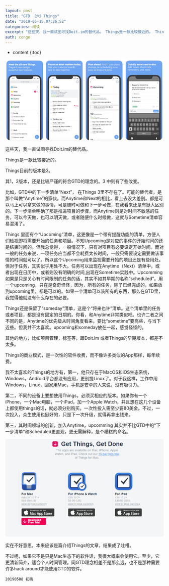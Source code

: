 ```yaml
---
layout: post
title: "GTD （六）Things"
date: "2019-05-15 07:26:52"
categories: 阅读
excerpt: "这些天，我一直试图寻找Doit.im的替代品。 Things是一款比较接近的。 Things目前的版本是3。 其1，2版本，还是比较严谨的符合G..."
auth: conge
---
```

* content
{:toc}

![things](/assets/images/阅读/118382-a812c48aded123d7.png)


这些天，我一直试图寻找Doit.im的替代品。

Things是一款比较接近的。

Things目前的版本是3。

其1，2版本，还是比较严谨的符合GTD的理念的。3 中则有了些改变。

比如，GTD中的下一步清单“Next”， 在Things 3里不存在了。可能的替代者，是那个叫做“Anytime”的家伙。而Anytime和Next的相比，看上去没大差别。都是可以马上可以拿来做的事情，可是随时可做和下一步可做，在我看来还是有挺大区别的。下一步清单明确了那是推进项目的步骤，而Anytime则是对时间不敏感的任务，可以今天做，也可以明天做，或者随便什么时候做，这就与Sometime清单容易混淆了。

Things 里面有个“Upcoming”清单，这更像是一个带有提醒功能的清单，方便人们检视即将需要开始的任务和项目。不知Upcoming是对应的事件的开始时间的还是结束时间的。但我总觉得，一般情况下，只有对项目有必要设定开始时间。而对一般的任务来说，一项任务应当都不会耗费太长时间，一般只需要设定需要做该事情的时间就可以了。所以这个Upcoming用来监视需要开始的项目还是有些用处。但对于任务，其实似乎用处不大。任务可以出现在Anytime（Next）清单中，或者出现在日历中，或者则没有明确的时间,出现在Sometime实践中。Upcomming如果是只是关心有时间限制的任务的话，其实不如其早期的名称“scheduled”。用一个upcoming，只在是奇奇怪怪，因为，所有的任务，除了已经完成的，如果放到upcoming里，都是可以的。如果一个清单可以装所有的东西，那么在GTD里，我觉得他就没有什么存在的必要。

Things还是保留了“someday”清单，这是个“将来也许”清单。这个清单里的任务或者项目，都是没有固定的日期的。你看，和Anytime非常类似吧。也许二者之间不同的是，Anytime的优先级从时间角度看来，要比“sometime”要高些，与当下近些。但我并不太喜欢。upcoming和someday放在一起，感觉怪怪的。

其他的地方，比如项目管理，标签等，跟Doit.im 或者Things的早期版本，都差不太多。

Things的商业模式，是一次性的软件收费，而不像许多类似的App那样，每年续费。

我不太喜欢的Things的地方有，第一，他只存在于MacOS和iOS生态系统，Windows，Android平台都没有应用，更别提Linux了。对于我这样，工作中用Windows，Linux，回家用Mac，手机是安卓的人来说，没有吸引力。

第二，不同的设备上要想使用Things，必须买相应的版本。如果你有一个iPhone，一个Mac电脑，一个iPad，加一个Apple Watch，并且想在这几个设备上都使用things的话，就必须分别购买。一次性投入需至少要80美金。不过，一次投入，众生使用也挺好的，只是下一次升级，就得再拿出钱来。

第三，其时间领域的创新，加入Anytime，upcomming 其实并不比GTD中的“下一步清单”和Scheduled更直观，更无需解释，是个糟糕的命名。

![Price](/assets/images/阅读/118382-72f8309716b26b4b.png)

实在不好意思，本来应该是篇介绍Things的文章，结果成了吐槽。

不过呢，如果它不是只是Mac生态下的软件话，我很大概率会使用它。至少，它更清新简介，适合个人时间管理。同GTD理念相差不是那么远，也不是那种需要许多hack around才能使用GTD的软件。

```
20190508 初稿
```
